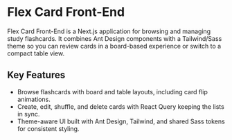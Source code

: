 # Flex Card Front-End

Flex Card Front-End is a Next.js application for browsing and managing study flashcards. It combines Ant Design components with a Tailwind/Sass theme so you can review cards in a board-based experience or switch to a compact table view.

## Key Features

- Browse flashcards with board and table layouts, including card flip animations.
- Create, edit, shuffle, and delete cards with React Query keeping the lists in sync.
- Theme-aware UI built with Ant Design, Tailwind, and shared Sass tokens for consistent styling.
